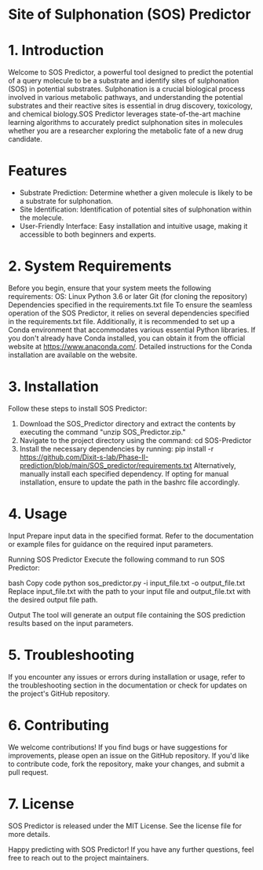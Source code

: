 # Site of Sulphonation (SOS) Predictor
# 1. Introduction
Welcome to SOS Predictor, a powerful tool designed to predict the potential of a query molecule to be a substrate and identify sites of sulphonation (SOS) in potential substrates. Sulphonation is a crucial biological process involved in various metabolic pathways, and understanding the potential substrates and their reactive sites is essential in drug discovery, toxicology, and chemical biology.SOS Predictor leverages state-of-the-art machine learning algorithms to accurately predict sulphonation sites in molecules whether you are a researcher exploring the metabolic fate of a new drug candidate.

# Features
* Substrate Prediction: Determine whether a given molecule is likely to be a substrate for sulphonation.
* Site Identification: Identification of potential sites of sulphonation within the molecule.
* User-Friendly Interface: Easy installation and intuitive usage, making it accessible to both beginners and experts.

# 2. System Requirements
Before you begin, ensure that your system meets the following requirements:
OS: Linux
Python 3.6 or later
Git (for cloning the repository)
Dependencies specified in the requirements.txt file
To ensure the seamless operation of the SOS Predictor, it relies on several dependencies specified in the requirements.txt file. Additionally, it is recommended to set up a Conda environment that accommodates various essential Python libraries. If you don't already have Conda installed, you can obtain it from the official website at https://www.anaconda.com/. Detailed instructions for the Conda installation are available on the website.

# 3. Installation
Follow these steps to install SOS Predictor:
1. Download the SOS_Predictor directory and extract the contents by executing the command "unzip SOS_Predictor.zip."
2. Navigate to the project directory using the command:
   cd SOS-Predictor
3. Install the necessary dependencies by running:
pip install -r https://github.com/Dixit-s-lab/Phase-II-prediction/blob/main/SOS_predictor/requirements.txt
Alternatively, manually install each specified dependency. If opting for manual installation, ensure to update the path in the bashrc file accordingly.

# 4. Usage
Input
Prepare input data in the specified format. Refer to the documentation or example files for guidance on the required input parameters.

Running SOS Predictor
Execute the following command to run SOS Predictor:

bash
Copy code
python sos_predictor.py -i input_file.txt -o output_file.txt
Replace input_file.txt with the path to your input file and output_file.txt with the desired output file path.

Output
The tool will generate an output file containing the SOS prediction results based on the input parameters.

# 5. Troubleshooting
If you encounter any issues or errors during installation or usage, refer to the troubleshooting section in the documentation or check for updates on the project's GitHub repository.

# 6. Contributing
We welcome contributions! If you find bugs or have suggestions for improvements, please open an issue on the GitHub repository. If you'd like to contribute code, fork the repository, make your changes, and submit a pull request.

# 7. License
SOS Predictor is released under the MIT License. See the license file for more details.

Happy predicting with SOS Predictor! If you have any further questions, feel free to reach out to the project maintainers.
